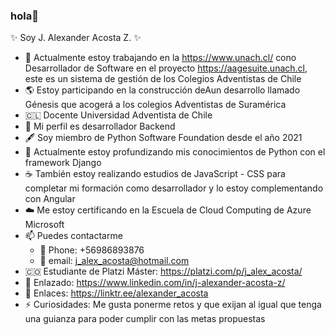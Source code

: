 ### hola👋

✨ Soy J. Alexander Acosta Z. ✨

* 🏫  Actualmente estoy trabajando en la https://www.unach.cl/ cono Desarrollador de Software en el proyecto https://aagesuite.unach.cl, este es un sistema de gestión de los Colegios Adventistas de Chile
* 🌎  Estoy participando en la construcción deAun desarrollo llamado Génesis que acogerá a los colegios Adventistas de Suramérica
* 🇨🇱  Docente Universidad Adventista de Chile
* 🧮  Mi perfil es desarrollador Backend
* 🖋️  Soy miembro de Python Software Foundation desde el año 2021
* 🐍  Actualmente estoy profundizando mis conocimientos de Python con el framework Django
* ☕  También estoy realizando estudios de JavaScript - CSS para completar mi formación como desarrollador y lo estoy complementando con Angular
* ☁️  Me estoy certificando en la Escuela de Cloud Computing de Azure Microsoft
* 📫  Puedes contactarme
    * 📱  Phone: +56986893876
    * 📧  email: j_alex_acosta@hotmail.com
* 🇨🇴  Estudiante de Platzi Máster: https://platzi.com/p/j_alex_acosta/
* 🧔  Enlazado: https://www.linkedin.com/in/j-alexander-acosta-z/
* 🌳  Enlaces: https://linktr.ee/alexander_acosta
* ⚡  Curiosidades: Me gusta ponerme retos y que exijan al igual que tenga una guianza para poder cumplir con las metas propuestas
